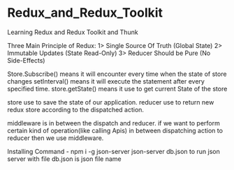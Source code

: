 ﻿# Redux_and_Redux_Toolkit
 
 Learning Redux and Redux Toolkit and Thunk

 Three Main Principle of Redux:
 1> Single Source Of Truth (Global State) 
 2> Immutable Updates (State Read-Only)
 3> Reducer Should be Pure (No Side-Effects)

 Store.Subscribe() means it will encounter every time when the state of store changes
 setInterval() means it will execute the statement after every specified time.
 store.getState() means it use to get current State of the store

 store use to save the state of our application.
 reducer use to return new redux store according to the dispatched action.

 middleware is in between the dispatch and reducer.
 if we want to perform certain kind of operation(like calling Apis) in between dispatching action to reducer then we use middleware.

 Installing Command -  npm i -g json-server 
 json-server db.json to run json server with file
 db.json is json file name
